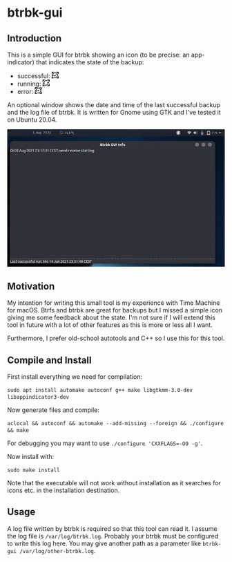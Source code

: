 # btrbk-gui

## Introduction

This is a simple GUI for btrbk showing an icon (to be precise: an app-indicator) that indicates the state of the backup:

* successful:  ![successful](/doc/backup-ok.jpg)
* running:     ![successful](/doc/backup-running.jpg)
* error:       ![successful](/doc/backup-err.jpg)

An optional window shows the date and time of the last successful 
backup and the log file of btrbk. It is written for Gnome using GTK and I've tested it on Ubuntu 20.04.

![Screenshot](/doc/screenshot.jpg)

## Motivation

My intention for writing this small tool is my experience with Time Machine for macOS. Btrfs and btrbk are great for backups but I missed a simple icon giving me some feedback about the state. I'm not sure if I will extend this tool in future with a lot of other features as this is more or less all I want. 

Furthermore, I prefer old-school autotools and C++ so I use this for this tool.

## Compile and Install

First install everything we need for compilation:

```
sudo apt install automake autoconf g++ make libgtkmm-3.0-dev libappindicator3-dev
```

Now generate files and compile:

```
aclocal && autoconf && automake --add-missing --foreign && ./configure && make
```

For debugging you may want to use `./configure 'CXXFLAGS=-O0 -g'`.

Now install with:

```
sudo make install
```

Note that the executable will not work without installation as it searches for icons etc. in the installation destination.

## Usage

A log file written by btrbk is required so that this tool can read it. I assume the log file is `/var/log/btrbk.log`. Probably your btrbk must be configured to write this log here. You may give another path as a parameter like `btrbk-gui /var/log/other-btrbk.log`.
